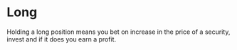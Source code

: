# Long

Holding a long position means you bet on increase in the price of a security, invest and if it does you earn a profit.
